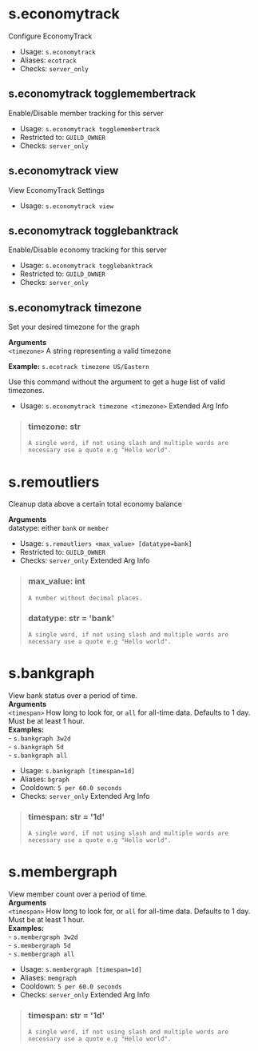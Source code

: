 # s.economytrack
Configure EconomyTrack<br/>
 - Usage: `s.economytrack`
 - Aliases: `ecotrack`
 - Checks: `server_only`
## s.economytrack togglemembertrack
Enable/Disable member tracking for this server<br/>
 - Usage: `s.economytrack togglemembertrack`
 - Restricted to: `GUILD_OWNER`
 - Checks: `server_only`
## s.economytrack view
View EconomyTrack Settings<br/>
 - Usage: `s.economytrack view`
## s.economytrack togglebanktrack
Enable/Disable economy tracking for this server<br/>
 - Usage: `s.economytrack togglebanktrack`
 - Restricted to: `GUILD_OWNER`
 - Checks: `server_only`
## s.economytrack timezone
Set your desired timezone for the graph<br/>

**Arguments**<br/>
`<timezone>` A string representing a valid timezone<br/>

**Example:** `s.ecotrack timezone US/Eastern`<br/>

Use this command without the argument to get a huge list of valid timezones.<br/>
 - Usage: `s.economytrack timezone <timezone>`
Extended Arg Info
> ### timezone: str
> ```
> A single word, if not using slash and multiple words are necessary use a quote e.g "Hello world".
> ```
# s.remoutliers
Cleanup data above a certain total economy balance<br/>

**Arguments**<br/>
datatype: either `bank` or `member`<br/>
 - Usage: `s.remoutliers <max_value> [datatype=bank]`
 - Restricted to: `GUILD_OWNER`
 - Checks: `server_only`
Extended Arg Info
> ### max_value: int
> ```
> A number without decimal places.
> ```
> ### datatype: str = 'bank'
> ```
> A single word, if not using slash and multiple words are necessary use a quote e.g "Hello world".
> ```
# s.bankgraph
View bank status over a period of time.<br/>
**Arguments**<br/>
`<timespan>` How long to look for, or `all` for all-time data. Defaults to 1 day.<br/>
Must be at least 1 hour.<br/>
**Examples:**<br/>
    - `s.bankgraph 3w2d`<br/>
    - `s.bankgraph 5d`<br/>
    - `s.bankgraph all`<br/>
 - Usage: `s.bankgraph [timespan=1d]`
 - Aliases: `bgraph`
 - Cooldown: `5 per 60.0 seconds`
 - Checks: `server_only`
Extended Arg Info
> ### timespan: str = '1d'
> ```
> A single word, if not using slash and multiple words are necessary use a quote e.g "Hello world".
> ```
# s.membergraph
View member count over a period of time.<br/>
**Arguments**<br/>
`<timespan>` How long to look for, or `all` for all-time data. Defaults to 1 day.<br/>
Must be at least 1 hour.<br/>
**Examples:**<br/>
    - `s.membergraph 3w2d`<br/>
    - `s.membergraph 5d`<br/>
    - `s.membergraph all`<br/>
 - Usage: `s.membergraph [timespan=1d]`
 - Aliases: `memgraph`
 - Cooldown: `5 per 60.0 seconds`
 - Checks: `server_only`
Extended Arg Info
> ### timespan: str = '1d'
> ```
> A single word, if not using slash and multiple words are necessary use a quote e.g "Hello world".
> ```
